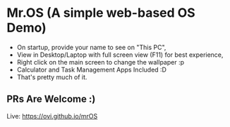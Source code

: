 # Mr.OS (A simple web-based OS Demo)

- On startup, provide your name to see on "This PC",
- View in Desktop/Laptop with full screen view (F11) for best experience,
- Right click on the main screen to change the wallpaper :p
- Calculator and Task Management Apps Included :D
- That's pretty much of it.

## PRs Are Welcome :)

Live: https://ovi.github.io/mrOS

